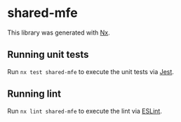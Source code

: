 # shared-mfe

This library was generated with [Nx](https://nx.dev).

## Running unit tests

Run `nx test shared-mfe` to execute the unit tests via [Jest](https://jestjs.io).

## Running lint

Run `nx lint shared-mfe` to execute the lint via [ESLint](https://eslint.org/).
